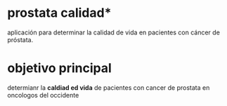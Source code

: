 # prostata calidad*
aplicación para determinar la calidad de vida en pacientes con cáncer de próstata.
# objetivo principal
determianr la **caldiad ed vida** de pacientes con cancer de prostata en oncologos del occidente 
